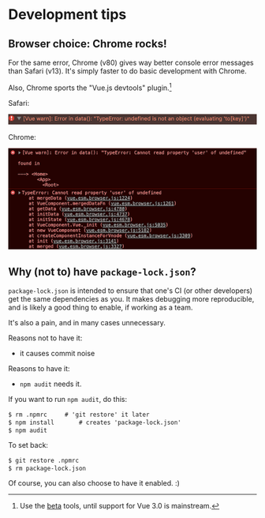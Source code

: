 # Development tips

## Browser choice: Chrome rocks!

For the same error, Chrome (v80) gives way better console error messages than Safari (v13). It's simply faster to do basic development with Chrome.

Also, Chrome sports the "Vue.js devtools" plugin.[^1]

[^1]: Use the [beta](https://chrome.google.com/webstore/detail/vuejs-devtools/ljjemllljcmogpfapbkkighbhhppjdbg) tools, until support for Vue 3.0 is mainstream.

Safari:

![](.images/safari-console-error.png)

Chrome:

![](.images/chrome-console-error.png)


## Why (not to) have `package-lock.json`?

`package-lock.json` is intended to ensure that one's CI (or other developers) get the same dependencies as you. It makes debugging more reproducible, and is likely a good thing to enable, if working as a team.

It's also a pain, and in many cases unnecessary.

Reasons not to have it:

- it causes commit noise

Reasons to have it:

- `npm audit` needs it.

If you want to run `npm audit`, do this:

```
$ rm .npmrc		# 'git restore' it later
$ npm install		# creates 'package-lock.json'
$ npm audit
```

To set back:

```
$ git restore .npmrc
$ rm package-lock.json
```

Of course, you can also choose to have it enabled. :)
